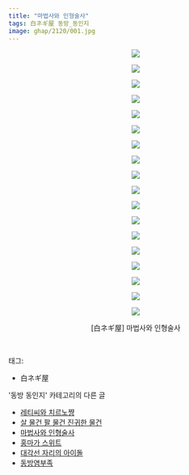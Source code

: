 ```yaml
---
title: "마법사와 인형술사"
tags: 白ネギ屋 동방_동인지
image: ghap/2120/001.jpg
---
```

<div class="article">
<p style="text-align: center; clear: none; float: none;"><img src="{{ site.nasurl }}/ghap/2120/001.jpg"/></p>
<p style="text-align: center; clear: none; float: none;"><img src="{{ site.nasurl }}/ghap/2120/002.jpg"/></p>
<p style="text-align: center; clear: none; float: none;"><img src="{{ site.nasurl }}/ghap/2120/003.jpg"/></p>
<p style="text-align: center; clear: none; float: none;"><img src="{{ site.nasurl }}/ghap/2120/004.jpg"/></p>
<p style="text-align: center; clear: none; float: none;"><img src="{{ site.nasurl }}/ghap/2120/005.jpg"/></p>
<p style="text-align: center; clear: none; float: none;"><img src="{{ site.nasurl }}/ghap/2120/006.jpg"/></p>
<p style="text-align: center; clear: none; float: none;"><img src="{{ site.nasurl }}/ghap/2120/007.jpg"/></p>
<p style="text-align: center; clear: none; float: none;"><img src="{{ site.nasurl }}/ghap/2120/008.jpg"/></p>
<p style="text-align: center; clear: none; float: none;"><img src="{{ site.nasurl }}/ghap/2120/009.jpg"/></p>
<p style="text-align: center; clear: none; float: none;"><img src="{{ site.nasurl }}/ghap/2120/010.jpg"/></p>
<p style="text-align: center; clear: none; float: none;"><img src="{{ site.nasurl }}/ghap/2120/011.jpg"/></p>
<p style="text-align: center; clear: none; float: none;"><img src="{{ site.nasurl }}/ghap/2120/012.jpg"/></p>
<p style="text-align: center; clear: none; float: none;"><img src="{{ site.nasurl }}/ghap/2120/013.jpg"/></p>
<p style="text-align: center; clear: none; float: none;"><img src="{{ site.nasurl }}/ghap/2120/014.jpg"/></p>
<p style="text-align: center; clear: none; float: none;"><img src="{{ site.nasurl }}/ghap/2120/015.jpg"/></p>
<p style="text-align: center; clear: none; float: none;"><img src="{{ site.nasurl }}/ghap/2120/016.jpg"/></p>
<p style="text-align: center; clear: none; float: none;"><img src="{{ site.nasurl }}/ghap/2120/017.jpg"/></p>
<p style="text-align: center; clear: none; float: none;"><img src="{{ site.nasurl }}/ghap/2120/018.jpg"/></p>
<p style="text-align: center; clear: none; float: none;">[白ネギ屋] 마법사와 인형술사</p>
<p><br/></p>
</div><div class="tagTrail">
<p>태그: </p>
<ul>
<li>白ネギ屋</li>
</ul>
</div><div class="another">
<p>'동방 동인지' 카테고리의 다른 글</p>
<ul>
<li><a href="/2016-09-11-ghap_2122">레티씨와 치르노쨩</a></li>
<li><a href="/2016-09-11-ghap_2121">살 물건 팔 물건 진귀한 물건</a></li>
<li><a href="/2016-09-11-ghap_2120">마법사와 인형술사</a></li>
<li><a href="/2016-09-11-ghap_2119">홍마가 스위트</a></li>
<li><a href="/2016-09-11-ghap_2118">대각선 자리의 아이돌</a></li>
<li><a href="/2016-09-11-ghap_2117">동방염부족</a></li>
</ul>
</div><div class="cb_module cb_fluid">
<div class="cb_wrt cb_profile">
</div><!-- commentList close -->
</div>